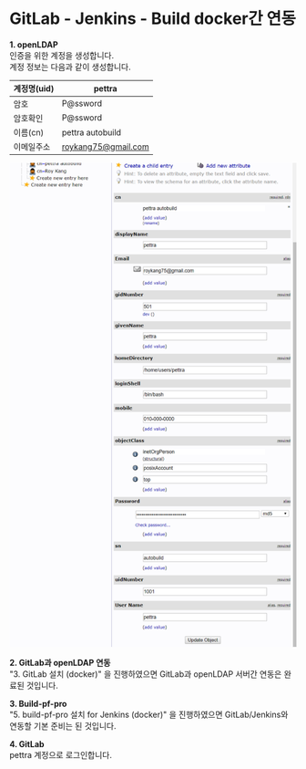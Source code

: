 # GitLab - Jenkins - Build docker간 연동

**1. openLDAP**  
인증을 위한 계정을 생성합니다.  
계정 정보는 다음과 같이 생성합니다.  

계정명(uid) | pettra
----|------
암호 | P@ssword
암호확인 | P@ssword
이름(cn) | pettra autobuild 
이메일주소 | roykang75@gmail.com

![](/assets/phpLDAPadmin_jenkins_user_1.png)  

**2. GitLab과 openLDAP 연동**  
"3. GitLab 설치 (docker)" 을 진행하였으면 GitLab과 openLDAP 서버간 연동은 완료된 것입니다.  

**3. Build-pf-pro**  
"5. build-pf-pro 설치 for Jenkins (docker)" 을 진행하였으면 GitLab/Jenkins와 연동할 기본 준비는 된 것입니다.

**4. GitLab**  
pettra 계정으로 로그인합니다.  
